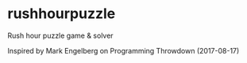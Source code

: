# rushhourpuzzle
Rush hour puzzle game &amp; solver

Inspired by Mark Engelberg on Programming Throwdown (2017-08-17)
